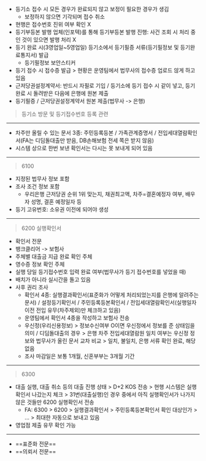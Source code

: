 - 등기소 접수 시 모든 경우가 완료되지 않고 보정이 필요한 경우가 생김
	- 보정하지 않으면 기각되며 접수 취소
- 현행은 접수번호 진위 여부 확인 X
- 등기부등본 발행 업체(인포텍)를 통해 등기부등본 발행 진행: 사건 조회 시 처리 중인 것이 있으면 발행 처리 X
- 등기 완료 시(3영업일~5영업일) 등기소에서 등기필증 서류(등기필정보 및 등기완료통지서) 발급
	- 등기필정보 보안스티커
- 등기 접수 시 접수증 발급 > 현황은 운영팀에서 법무사의 접수증 업로드 않게 하고 있음
- 근저당권설정계약서: 반드시 자필로 기입 / 등기소에 등기 접수 시 같이 넣고, 등기 완료 시 돌려받은 다음에 은행에 원본 제출
- 등기필증 / 근저당권설정계약서 원본 제출(법무사 -> 은행)

> 등기소 방문 및 등기접수번호 등록 관련
***

- 차주만 올릴 수 있는 문서 3종: 주민등록등본 / 가족관계증명서 / 전입세대열람확인서(FA는 디딤돌대출만 받음, DB손해보험 전세 쪽은 받지 않음)
- 시스템 상으로 한번 보낸 확인서는 다시는 못 보내게 되어 있음

***
> 6100
- 지정된 법무사 정보 포함
- 조사 조건 정보 포함
	- 우리은행 근저당권 순위 1위 맞는지, 채권최고액, 차주=결혼예정자 여부, 배우자 성명, 결혼 예정일자 등
- 등기 고유번호: 소유권 이전에 되어야 생성

***
> 6200 실행확인서
- 확인서 전문
- 뱅크클리어 -> 보험사
- 주체별 대출금 지급 완료 확인 주체
- 영수증 정보 확인 주체
- 실행 당일 등기접수번호 입력 완료 여부(법무사가 등기 접수번호를 넣었을 때)
- 배치가 아니라 실시간을 돌고 있음
- 사후 권리 조사
	- 확인서 4종: 실행결과확인서(표준화가 어떻게 처리되었는지를 은행에 알려주는 문서) / 설정등기확인서 / 주민등록등본확인서 / 전입세대열람확인서(실행일자 이전 전입 유무(차주제외)만 체크하고 있음)
	- 운영팀에서 확인서 4종을 작성하고 보험사 전송
	- 우신정(우리신용정보) > 정보수신여부 O이면 우신정에서 정보를 준 상태임을 의미 / 디딤돌대출의 경우 > 은행 차주 전입세대열람원 일치 여부는 우신정 정보와 법무사가 올린 문서 교차 비교 > 일치, 불일치, 은행 서류 확인 완료, 해당 없음
	- 조사 마감일은 보통 1개월, 신혼부부는 3개월 기간

***
> 6300
- 대출 실행, 대출 취소 등의 대출 진행 상태 > D+2 KOS 전송 > 현행 시스템은 실행확인서 나갔는지 체크 > 31번(대출실행)인 경우 중에서 아직 실행확인서가 나가지 않은 것들만 6200 실행확인서 전송
	- FA: 6300 > 6200 > 실행결과확인서 > 주민등록등본확인서 확인 대상인가 > ... > 최대한 자동으로 보내고 있음
- 영업점 제출 유무 확인 가능

***

- ==표준화 전문==
- ==의뢰서 전문==
